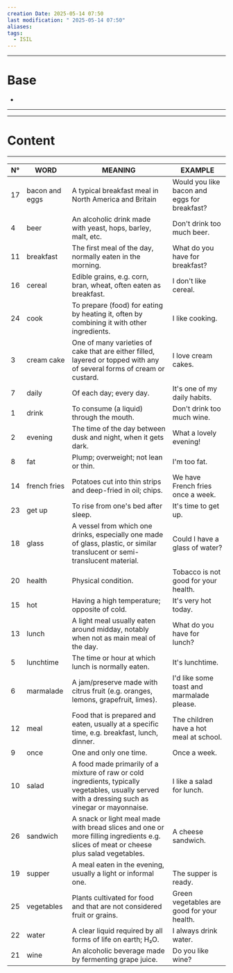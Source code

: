 ```yaml
---
creation Date: 2025-05-14 07:50
last modification: " 2025-05-14 07:50"
aliases: 
tags:
  - ISIL
---
```

___
# Base
- 
___
___
# Content
___

| N°  | WORD           | MEANING                                                                                                                                            | EXAMPLE                                      |
| --- | -------------- | -------------------------------------------------------------------------------------------------------------------------------------------------- | -------------------------------------------- |
| 17  | bacon and eggs | A typical breakfast meal in North America and Britain                                                                                              | Would you like bacon and eggs for breakfast? |
| 4   | beer           | An alcoholic drink made with yeast, hops, barley, malt, etc.                                                                                       | Don't drink too much beer.                   |
| 11  | breakfast      | The first meal of the day, normally eaten in the morning.                                                                                          | What do you have for breakfast?              |
| 16  | cereal         | Edible grains, e.g. corn, bran, wheat, often eaten as breakfast.                                                                                   | I don't like cereal.                         |
| 24  | cook           | To prepare (food) for eating by heating it, often by combining it with other ingredients.                                                          | I like cooking.                              |
| 3   | cream cake     | One of many varieties of cake that are either filled, layered or topped with any of several forms of cream or custard.                             | I love cream cakes.                          |
| 7   | daily          | Of each day; every day.                                                                                                                            | It's one of my daily habits.                 |
| 1   | drink          | To consume (a liquid) through the mouth.                                                                                                           | Don't drink too much wine.                   |
| 2   | evening        | The time of the day between dusk and night, when it gets dark.                                                                                     | What a lovely evening!                       |
| 8   | fat            | Plump; overweight; not lean or thin.                                                                                                               | I'm too fat.                                 |
| 14  | french fries   | Potatoes cut into thin strips and deep-fried in oil; chips.                                                                                        | We have French fries once a week.            |
| 23  | get up         | To rise from one's bed after sleep.                                                                                                                | It's time to get up.                         |
| 18  | glass          | A vessel from which one drinks, especially one made of glass, plastic, or similar translucent or semi-translucent material.                        | Could I have a glass of water?               |
| 20  | health         | Physical condition.                                                                                                                                | Tobacco is not good for your health.         |
| 15  | hot            | Having a high temperature; opposite of cold.                                                                                                       | It's very hot today.                         |
| 13  | lunch          | A light meal usually eaten around midday, notably when not as main meal of the day.                                                                | What do you have for lunch?                  |
| 5   | lunchtime      | The time or hour at which lunch is normally eaten.                                                                                                 | It's lunchtime.                              |
| 6   | marmalade      | A jam/preserve made with citrus fruit (e.g. oranges, lemons, grapefruit, limes).                                                                   | I'd like some toast and marmalade please.    |
| 12  | meal           | Food that is prepared and eaten, usually at a specific time, e.g. breakfast, lunch, dinner.                                                        | The children have a hot meal at school.      |
| 9   | once           | One and only one time.                                                                                                                             | Once a week.                                 |
| 10  | salad          | A food made primarily of a mixture of raw or cold ingredients, typically vegetables, usually served with a dressing such as vinegar or mayonnaise. | I like a salad for lunch.                    |
| 26  | sandwich       | A snack or light meal made with bread slices and one or more filling ingredients e.g. slices of meat or cheese plus salad vegetables.              | A cheese sandwich.                           |
| 19  | supper         | A meal eaten in the evening, usually a light or informal one.                                                                                      | <br>The supper is ready.                     |
| 25  | vegetables     | Plants cultivated for food and that are not considered fruit or grains.                                                                            | Green vegetables are good for your health.   |
| 22  | water          | A clear liquid required by all forms of life on earth; H₂O.                                                                                        | I always drink water.                        |
| 21  | wine           | An alcoholic beverage made by fermenting grape juice.                                                                                              | Do you like wine?                            |


